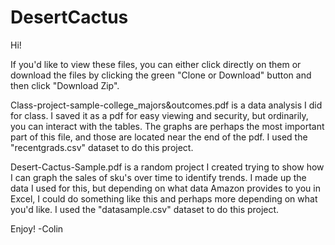 # DesertCactus
Hi!

If you'd like to view these files, you can either click directly on them or download the files by clicking the green "Clone or Download" button and then click "Download Zip".

Class-project-sample-college_majors&outcomes.pdf is a data analysis I did for class. I saved it as a pdf for easy viewing and security, but ordinarily, you can interact with the tables. The graphs are perhaps the most important part of this file, and those are located near the end of the pdf. I used the "recentgrads.csv" dataset to do this project.

Desert-Cactus-Sample.pdf is a random project I created trying to show how I can graph the sales of sku's over time to identify trends. I made up the data I used for this, but depending on what data Amazon provides to you in Excel, I could do something like this and perhaps more depending on what you'd like. I used the "datasample.csv" dataset to do this project.


Enjoy!
-Colin
